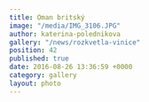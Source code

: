 ```yaml
---
title: Oman britský
image: "/media/IMG_3106.JPG"
author: katerina-polednikova
gallery: "/news/rozkvetla-vinice"
position: 42
published: true
date: 2016-08-26 13:36:59 +0000
category: gallery
layout: photo
---
```

